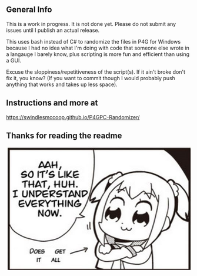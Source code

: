 ## General Info
This is a work in progress. It is not done yet. Please do not submit any issues until I publish an actual release.

This uses bash instead of C# to randomize the files in P4G for Windows because I had no idea what I'm doing with code that someone else wrote in a langauge I barely know, plus scripting is more fun and efficient than using a GUI.

Excuse the sloppiness/repetitiveness of the script(s). If it ain't broke don't fix it, you know? (If you want to commit though I would probably push anything that works and takes up less space).

## Instructions and more at
https://swindlesmccoop.github.io/P4GPC-Randomizer/

## Thanks for reading the readme
![alt text](https://github.com/swindlesmccoop/P4GPC-Randomizer/blob/main/1.jpg?raw=true)
